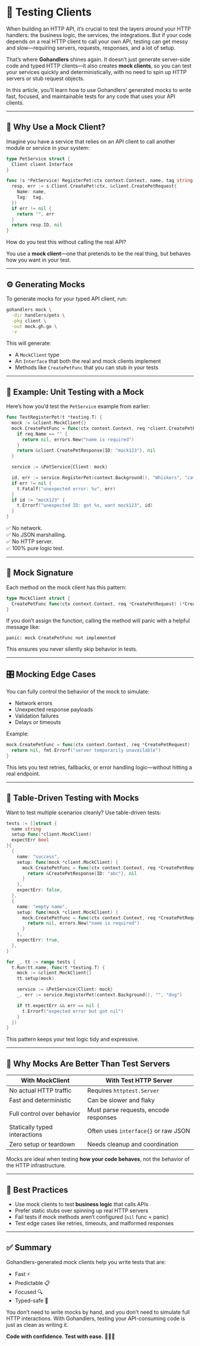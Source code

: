 # 🧪 Testing Clients

When building an HTTP API, it’s crucial to test the layers _around_ your HTTP handlers: the business logic, the services, the integrations. But if your code depends on a real HTTP client to call your own API, testing can get messy and slow—requiring servers, requests, responses, and a lot of setup.

That’s where **Gohandlers** shines again. It doesn’t just generate server-side code and typed HTTP clients—it also creates **mock clients**, so you can test your services quickly and deterministically, with no need to spin up HTTP servers or stub request objects.

In this article, you’ll learn how to use Gohandlers’ generated mocks to write fast, focused, and maintainable tests for any code that uses your API clients.

---

## 🧪 Why Use a Mock Client?

Imagine you have a service that relies on an API client to call another module or service in your system:

```go
type PetService struct {
  Client client.Interface
}

func (s *PetService) RegisterPet(ctx context.Context, name, tag string) (string, error) {
  resp, err := s.Client.CreatePet(ctx, &client.CreatePetRequest{
    Name: name,
    Tag:  tag,
  })
  if err != nil {
    return "", err
  }
  return resp.ID, nil
}
```

How do you test this without calling the real API?

You use a **mock client**—one that pretends to be the real thing, but behaves how you want in your test.

---

## ⚙️ Generating Mocks

To generate mocks for your typed API client, run:

```bash
gohandlers mock \
  -dir handlers/pets \
  -pkg client \
  -out mock.gh.go \
  -v
```

This will generate:

-   A `MockClient` type
-   An `Interface` that both the real and mock clients implement
-   Methods like `CreatePetFunc` that you can stub in your tests

---

## 🧰 Example: Unit Testing with a Mock

Here’s how you’d test the `PetService` example from earlier:

```go
func TestRegisterPet(t *testing.T) {
  mock := &client.MockClient{}
  mock.CreatePetFunc = func(ctx context.Context, req *client.CreatePetRequest) (*client.CreatePetResponse, error) {
    if req.Name == "" {
      return nil, errors.New("name is required")
    }
    return &client.CreatePetResponse{ID: "mock123"}, nil
  }

  service := &PetService{Client: mock}

  id, err := service.RegisterPet(context.Background(), "Whiskers", "cat")
  if err != nil {
    t.Fatalf("unexpected error: %v", err)
  }
  if id != "mock123" {
    t.Errorf("unexpected ID: got %s, want mock123", id)
  }
}
```

✅ No network.  
✅ No JSON marshalling.  
✅ No HTTP server.  
✅ 100% pure logic test.

---

## 📐 Mock Signature

Each method on the mock client has this pattern:

```go
type MockClient struct {
  CreatePetFunc func(ctx context.Context, req *CreatePetRequest) (*CreatePetResponse, error)
}
```

If you don’t assign the function, calling the method will panic with a helpful message like:

```
panic: mock CreatePetFunc not implemented
```

This ensures you never silently skip behavior in tests.

---

## 🎛 Mocking Edge Cases

You can fully control the behavior of the mock to simulate:

-   Network errors
-   Unexpected response payloads
-   Validation failures
-   Delays or timeouts

Example:

```go
mock.CreatePetFunc = func(ctx context.Context, req *CreatePetRequest) (*CreatePetResponse, error) {
  return nil, fmt.Errorf("server temporarily unavailable")
}
```

This lets you test retries, fallbacks, or error handling logic—without hitting a real endpoint.

---

## 🔁 Table-Driven Testing with Mocks

Want to test multiple scenarios cleanly? Use table-driven tests:

```go
tests := []struct {
  name string
  setup func(*client.MockClient)
  expectErr bool
}{
  {
    name: "success",
    setup: func(mock *client.MockClient) {
      mock.CreatePetFunc = func(ctx context.Context, req *CreatePetRequest) (*CreatePetResponse, error) {
        return &CreatePetResponse{ID: "abc"}, nil
      }
    },
    expectErr: false,
  },
  {
    name: "empty name",
    setup: func(mock *client.MockClient) {
      mock.CreatePetFunc = func(ctx context.Context, req *CreatePetRequest) (*CreatePetResponse, error) {
        return nil, errors.New("name is required")
      }
    },
    expectErr: true,
  },
}

for _, tt := range tests {
  t.Run(tt.name, func(t *testing.T) {
    mock := &client.MockClient{}
    tt.setup(mock)

    service := &PetService{Client: mock}
    _, err := service.RegisterPet(context.Background(), "", "dog")

    if tt.expectErr && err == nil {
      t.Errorf("expected error but got nil")
    }
  })
}
```

This pattern keeps your test logic tidy and expressive.

---

## 🧠 Why Mocks Are Better Than Test Servers

| With MockClient               | With Test HTTP Server                 |
| ----------------------------- | ------------------------------------- |
| No actual HTTP traffic        | Requires `httptest.Server`            |
| Fast and deterministic        | Can be slower and flaky               |
| Full control over behavior    | Must parse requests, encode responses |
| Statically typed interactions | Often uses `interface{}` or raw JSON  |
| Zero setup or teardown        | Needs cleanup and coordination        |

Mocks are ideal when testing **how your code behaves**, not the behavior of the HTTP infrastructure.

---

## 🧼 Best Practices

-   Use mock clients to test **business logic** that calls APIs
-   Prefer static stubs over spinning up real HTTP servers
-   Fail tests if mock methods aren’t configured (`nil` func = panic)
-   Test edge cases like retries, timeouts, and malformed responses

---

## ✅ Summary

Gohandlers-generated mock clients help you write tests that are:

-   Fast ⚡
-   Predictable 📋
-   Focused 🔍
-   Typed-safe 🧬

You don’t need to write mocks by hand, and you don’t need to simulate full HTTP interactions. With Gohandlers, testing your API-consuming code is just as clean as writing it.

**Code with confidence. Test with ease.** 🧪✅🚀
